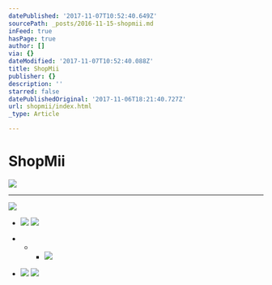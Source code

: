```yaml
---
datePublished: '2017-11-07T10:52:40.649Z'
sourcePath: _posts/2016-11-15-shopmii.md
inFeed: true
hasPage: true
author: []
via: {}
dateModified: '2017-11-07T10:52:40.088Z'
title: ShopMii
publisher: {}
description: ''
starred: false
datePublishedOriginal: '2017-11-06T18:21:40.727Z'
url: shopmii/index.html
_type: Article

---
```

# ShopMii
![](https://the-grid-user-content.s3-us-west-2.amazonaws.com/0c38ab8d-f803-46e7-9523-fef336f6b52e.jpg)

---

![](https://the-grid-user-content.s3-us-west-2.amazonaws.com/949ee283-3459-4e6a-9931-69752ece87e0.jpg)

* ![](https://the-grid-user-content.s3-us-west-2.amazonaws.com/70b7253a-f26a-4f33-8bc6-9265b269244f.png)
![](https://the-grid-user-content.s3-us-west-2.amazonaws.com/2f23e34b-36be-471a-ae1c-831d72b14f4f.png)

* * * ![](https://the-grid-user-content.s3-us-west-2.amazonaws.com/e39ed3c9-3c4c-4b5e-9116-7f2c00af4045.png)

* ![](https://s3-us-west-2.amazonaws.com/the-grid-img/p/255922cbb923fcaaa7065cc96fdda6d65b0aabae.png)
![](https://s3-us-west-2.amazonaws.com/the-grid-img/p/1667547434eac3de2aad28d52446fcc37ede1733.png)